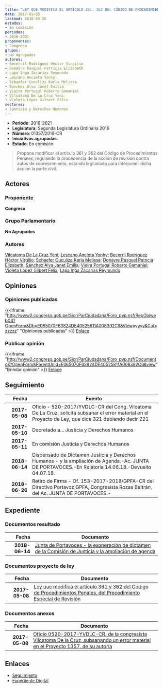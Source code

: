 ```yaml
---
title: "LEY QUE MODIFICA EL ARTÍCULO 361, 362 DEL CÓDIGO DE PROCEDIMIENTOS PENALES, DEL PROCEDIMIENTO ESPECIAL DE REVISIÓN"
date: 2017-05-08
lastmod: 2018-06-26
estados:
- En comisión
periodos:
- 2016-2021
proponentes:
- Congreso
grupos:
- No Agrupados
autores:
- Becerril Rodríguez Héctor Virgilio
- Donayre Pasquel Patricia Elizabeth
- Lapa Inga Zacarías Reymundo
- Lescano Ancieta Yonhy
- Schaefer Cuculiza Karla Melissa
- Sánchez Alva Janet Emilia
- Vieira Portugal Roberto Gamaniel
- Vilcatoma De La Cruz Yeni
- Violeta López Gilbert Félix
sectores:
- Justicia y Derechos Humanos
---
```

- **Periodo**: 2016-2021
- **Legislatura**: Segunda Legislatura Ordinaria 2016
- **Número**: 01357/2016-CR
- **Iniciativas agrupadas**: 
- **Estado**: En comisión

> Propone modificar el artículo 361 y 362 del Código de Procedimientos Penales, regulando la procedencia de la acción de revisión contra autos de sobreseimiento, estando legitimado para interponer dicha acción la parte civil.


## Actores

### Proponente

**Congreso**

### Grupo Parlamentario

**No Agrupados**

### Autores

[Vilcatoma De La Cruz Yeni](mailto:mailto:yvilcatoma@congreso.gob.pe); [Lescano Ancieta Yonhy](mailto:mailto:ylescano@congreso.gob.pe); [Becerril Rodríguez Héctor Virgilio](mailto:mailto:hbecerril@congreso.gob.pe); [Schaefer Cuculiza Karla Melissa](mailto:mailto:kschaefer@congreso.gob.pe); [Donayre Pasquel Patricia Elizabeth](mailto:mailto:pdonayre@congreso.gob.pe); [Sánchez Alva Janet Emilia](mailto:mailto:jsancheza@congreso.gob.pe); [Vieira Portugal Roberto Gamaniel](mailto:mailto:rvieira@congreso.gob.pe); [Violeta López Gilbert Félix](mailto:mailto:gvioleta@congreso.gob.pe); [Lapa Inga Zacarías Reymundo](mailto:mailto:zlapa@congreso.gob.pe)

## Opiniones

### Opiniones publicadas

{{<iframe "http://www2.congreso.gob.pe/Sicr/ParCiudadana/Foro_pvp.nsf/RepOpiweb04?OpenForm&Db=E065070F63824DE40525811A008392C6&View=yyyy&Col=zzzzz" "Opiniones publicadas" >}}
[Enlace](http://www2.congreso.gob.pe/Sicr/ParCiudadana/Foro_pvp.nsf/RepOpiweb04?OpenForm&Db=E065070F63824DE40525811A008392C6&View=yyyy&Col=zzzzz)

### Publicar opinión

{{<iframe "http://www2.congreso.gob.pe/Sicr/ParCiudadana/Foro_pvp.nsf/Documentos?OpenForm&ParentUnid=E065070F63824DE40525811A008392C6&view" "Brindar opinión" >}}
[Enlace](http://www2.congreso.gob.pe/Sicr/ParCiudadana/Foro_pvp.nsf/Documentos?OpenForm&ParentUnid=E065070F63824DE40525811A008392C6&view)


## Seguimiento

| Fecha | Evento |
|------:|--------|
| **2017-05-08** | Oficio - 520-2017/YVDLC-CR del Cong. Vilcatoma De La Cruz, solicita subsanar el error material en el Proyecto de Ley, que dice 321 debiendo decir 221 |
| **2017-05-10** | Decretado a... Justicia y Derechos Humanos |
| **2017-05-11** | En comisión Justicia y Derechos Humanos |
| **2018-06-14** | Dispensado de Dictamen Justicia y Derechos Humanos - y la ampliación de Agenda.-Ac. JUNTA DE PORTAVOCES.-En Relatoría 14.06.18.-Devuelto 04.07.18. |
| **2018-06-26** | Retiro de Firma - Of. 153-2017-2018/GPFA-CR del Directivo Portavoz GPFA, Congresista Rozas Beltrán, del Ac. JUNTA DE PORTAVOCES.- |

## Expediente

### Documentos resultado

| Fecha | Documento |
|------:|-----------|
| **2018-06-14** | [Junta de Portavoces - la exoneración de dictamen de la Comisión de Justicia y la ampliación de agenda](http://www.leyes.congreso.gob.pe/Documentos/2016_2021/Acuerdos/Junta_Portavoces/AJP0135720180614.pdf) |

### Documentos proyecto de ley

| Fecha | Documento |
|------:|-----------|
| **2017-05-08** | [Ley que modifica el artículo 361 y 362 del Código de Procedimientos Penales, del Procedimiento Especial de Revisión](http://www.leyes.congreso.gob.pe/Documentos/2016_2021/Proyectos_de_Ley_y_de_Resoluciones_Legislativas/PL0135720170508.pdf) |

### Documentos anexos

| Fecha | Documento |
|------:|-----------|
| **2017-05-08** | [Oficio 0520-2017-YVDLC-CR, de la congresista Vilcatoma De la Cruz, subsanando un error material en el Proyecto 1357, de su autoría](http://www.leyes.congreso.gob.pe/Documentos/2016_2021/Oficios/Congresistas/OFICIO-0520-2017-YVDLC-CR.pdf) |

## Enlaces

- [Seguimiento](http://www2.congreso.gob.pe/Sicr/TraDocEstProc/CLProLey2016.nsf/f7fff46988ca05b1052578e100829cc7/f87e1d5d49bea5a10525811a007bd58a?OpenDocument)
- [Expediente Digital](http://www2.congreso.gob.pe/Sicr/TraDocEstProc/Expvirt_2011.nsf/visbusqptramdoc1621/01357?opendocument)

